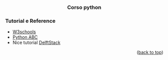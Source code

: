 <div id="top"></div>
<!--
*** Thanks for checking out the Best-README-Template. If you have a suggestion
*** that would make this better, please fork the repo and create a pull request
*** or simply open an issue with the tag "enhancement".
*** Don't forget to give the project a star!
*** Thanks again! Now go create something AMAZING! :D
-->

<!-- PROJECT SHIELDS -->
<!--
*** I'm using markdown "reference style" links for readability.
*** Reference links are enclosed in brackets [ ] instead of parentheses ( ).
*** See the bottom of this document for the declaration of the reference variables
*** for contributors-url, forks-url, etc. This is an optional, concise syntax you may use.
*** https://www.markdownguide.org/basic-syntax/#reference-style-links
-->

<!-- PROJECT LOGO -->
<br />
<div align="center">

<h3 align="center">Corso python</h3>

</div>

### Tutorial e Reference

* [W3schools](https://www.w3schools.com/python/default.asp)
* [Python ABC](https://pythonitalia.github.io/python-abc/)
* Nice tutorial [DelftStack](https://www.delftstack.com/it/tutorial/python-3-basic-tutorial/)
<p align="right">(<a href="#top">back to top</a>)</p>


